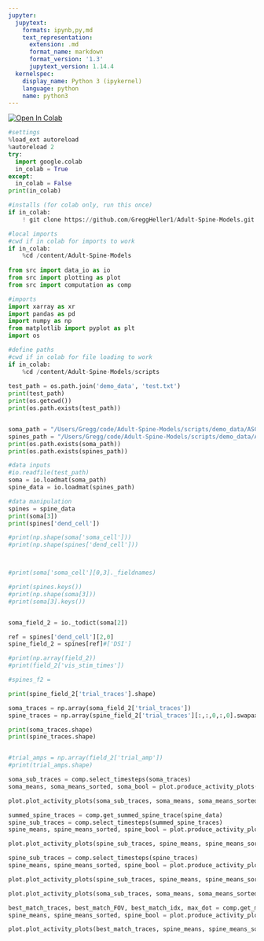 ```yaml
---
jupyter:
  jupytext:
    formats: ipynb,py,md
    text_representation:
      extension: .md
      format_name: markdown
      format_version: '1.3'
      jupytext_version: 1.14.4
  kernelspec:
    display_name: Python 3 (ipykernel)
    language: python
    name: python3
---
```


<!-- #region colab_type="text" id="view-in-github" -->
<a href="https://colab.research.google.com/github/GreggHeller1/Adult-Spine-Models/blob/main/scripts/notebook.ipynb" target="_parent"><img src="https://colab.research.google.com/assets/colab-badge.svg" alt="Open In Colab"/></a>
<!-- #endregion -->

```python id="71ee021b"
#settings
%load_ext autoreload
%autoreload 2
try:
  import google.colab
  in_colab = True
except:
  in_colab = False
print(in_colab)
```

```python colab={"base_uri": "https://localhost:8080/"} id="4e02e926" outputId="84475a29-508b-4d96-adf5-e85665e994d2"
#installs (for colab only, run this once)
if in_colab:
    ! git clone https://github.com/GreggHeller1/Adult-Spine-Models.git
```


```python id="5e9731ca"
#local imports
#cwd if in colab for imports to work
if in_colab:
    %cd /content/Adult-Spine-Models
    
from src import data_io as io
from src import plotting as plot
from src import computation as comp
```


```python id="db51ef2e"
#imports
import xarray as xr
import pandas as pd
import numpy as np
from matplotlib import pyplot as plt
import os

```


```python colab={"base_uri": "https://localhost:8080/"} id="a06b6e4a" outputId="989c69e2-c8c4-43e0-9ba6-7a36f66be4c3"
#define paths
#cwd if in colab for file loading to work
if in_colab:
    %cd /content/Adult-Spine-Models/scripts
    
test_path = os.path.join('demo_data', 'test.txt')
print(test_path)
print(os.getcwd())
print(os.path.exists(test_path))


soma_path = "/Users/Gregg/code/Adult-Spine-Models/scripts/demo_data/ASC26_cell_3_soma.mat"
spines_path = "/Users/Gregg/code/Adult-Spine-Models/scripts/demo_data/ASC26_cell_3_spines.mat"
print(os.path.exists(soma_path))
print(os.path.exists(spines_path))
```


```python colab={"base_uri": "https://localhost:8080/"} id="b3586a50" outputId="56f159c6-3dbc-4b37-d217-083fb5d2e792"
#data inputs
#io.readfile(test_path)
soma = io.loadmat(soma_path)
spine_data = io.loadmat(spines_path)

```


```python id="82a5927b"
#data manipulation
spines = spine_data
print(soma[3])
print(spines['dend_cell'])

#print(np.shape(soma['soma_cell']))
#print(np.shape(spines['dend_cell']))



#print(soma['soma_cell'][0,3]._fieldnames)

```


```python
#print(spines.keys())
#print(np.shape(soma[3]))
#print(soma[3].keys())


soma_field_2 = io._todict(soma[2])

ref = spines['dend_cell'][2,0]
spine_field_2 = spines[ref]#['DSI']

#print(np.array(field_2))
#print(field_2['vis_stim_times'])

#spines_f2 = 

```

```python
print(spine_field_2['trial_traces'].shape)
```

```python
soma_traces = np.array(soma_field_2['trial_traces'])
spine_traces = np.array(spine_field_2['trial_traces'][:,:,0,:,0].swapaxes(0,-1))

print(soma_traces.shape)
print(spine_traces.shape)


#trial_amps = np.array(field_2['trial_amp'])
#print(trial_amps.shape)
```

```python
soma_sub_traces = comp.select_timesteps(soma_traces)
soma_means, soma_means_sorted, soma_bool = plot.produce_activity_plots(soma_sub_traces)
```

```python
plot.plot_activity_plots(soma_sub_traces, soma_means, soma_means_sorted, soma_bool)
```

```python
summed_spine_traces = comp.get_summed_spine_trace(spine_data)
spine_sub_traces = comp.select_timesteps(summed_spine_traces)
spine_means, spine_means_sorted, spine_bool = plot.produce_activity_plots(spine_sub_traces)    
```

```python
plot.plot_activity_plots(spine_sub_traces, spine_means, spine_means_sorted, spine_bool)
```

```python
spine_sub_traces = comp.select_timesteps(spine_traces)
spine_means, spine_means_sorted, spine_bool = plot.produce_activity_plots(spine_sub_traces)  
```

```python
plot.plot_activity_plots(spine_sub_traces, spine_means, spine_means_sorted, spine_bool)
```

```python
plot.plot_activity_plots(soma_sub_traces, soma_means, soma_means_sorted, soma_bool)
```

```python
best_match_traces, best_match_FOV, best_match_idx, max_dot = comp.get_most_similar_spine(soma_sub_traces, spine_data)
spine_means, spine_means_sorted, spine_bool = plot.produce_activity_plots(best_match_traces)  
```

```python
plot.plot_activity_plots(best_match_traces, spine_means, spine_means_sorted, spine_bool)
```

```python

```

```python

```

```python

```

